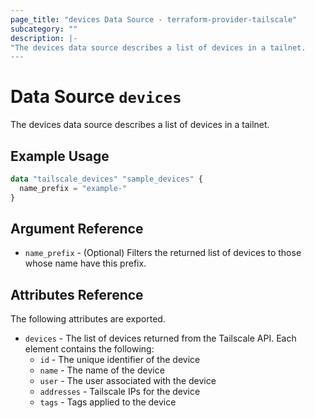 ```yaml
---
page_title: "devices Data Source - terraform-provider-tailscale"
subcategory: ""
description: |-
"The devices data source describes a list of devices in a tailnet.
---
```


# Data Source `devices`

The devices data source describes a list of devices in a tailnet.

## Example Usage

```terraform
data "tailscale_devices" "sample_devices" {
  name_prefix = "example-"
}

```

## Argument Reference

- `name_prefix` - (Optional) Filters the returned list of devices to those whose name have this prefix.

## Attributes Reference

The following attributes are exported.

- `devices` - The list of devices returned from the Tailscale API. Each element contains the following:
  - `id` - The unique identifier of the device
  - `name` - The name of the device
  - `user` - The user associated with the device
  - `addresses` - Tailscale IPs for the device
  - `tags` - Tags applied to the device
